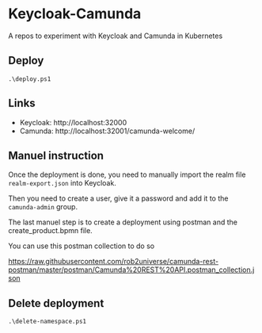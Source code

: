 # Keycloak-Camunda
A repos to experiment with Keycloak and Camunda in Kubernetes

## Deploy

```
.\deploy.ps1
```

## Links

- Keycloak: http://localhost:32000
- Camunda: http://localhost:32001/camunda-welcome/

## Manuel instruction

Once the deployment is done, you need to manually import the realm file `realm-export.json` into Keycloak.

Then you need to create a user, give it a password and add it to the `camunda-admin` group.

The last manuel step is to create a deployment using postman and the create_product.bpmn file.

You can use this postman collection to do so

https://raw.githubusercontent.com/rob2universe/camunda-rest-postman/master/postman/Camunda%20REST%20API.postman_collection.json

## Delete deployment

```
.\delete-namespace.ps1
```